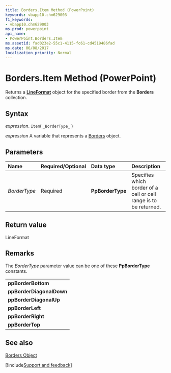 ```yaml
---
title: Borders.Item Method (PowerPoint)
keywords: vbapp10.chm629003
f1_keywords:
- vbapp10.chm629003
ms.prod: powerpoint
api_name:
- PowerPoint.Borders.Item
ms.assetid: fad023e2-55c1-4115-fc61-cd4519486fad
ms.date: 06/08/2017
localization_priority: Normal
---
```



# Borders.Item Method (PowerPoint)

Returns a  **[LineFormat](PowerPoint.LineFormat.md)** object for the specified border from the **Borders** collection.


## Syntax

 _expression_. `Item`( `_BorderType_` )

_expression_ A variable that represents a [Borders](./PowerPoint.Borders.md) object.


## Parameters



|Name|Required/Optional|Data type|Description|
|:-----|:-----|:-----|:-----|
| _BorderType_|Required|**PpBorderType**|Specifies which border of a cell or cell range is to be returned.|

## Return value

LineFormat


## Remarks

The  _BorderType_ parameter value can be one of these **PpBorderType** constants.


||
|:-----|
|**ppBorderBottom**|
|**ppBorderDiagonalDown**|
|**ppBorderDiagonalUp**|
|**ppBorderLeft**|
|**ppBorderRight**|
|**ppBorderTop**|

## See also


[Borders Object](PowerPoint.Borders.md)

[!include[Support and feedback](~/includes/feedback-boilerplate.md)]
